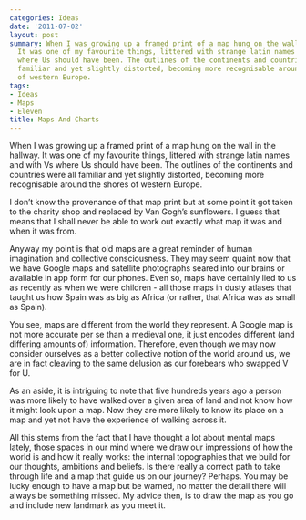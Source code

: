```yaml
---
categories: Ideas
date: '2011-07-02'
layout: post
summary: When I was growing up a framed print of a map hung on the wall in the hallway.
  It was one of my favourite things, littered with strange latin names and with Vs
  where Us should have been. The outlines of the continents and countries were all
  familiar and yet slightly distorted, becoming more recognisable around the shores
  of western Europe.
tags:
- Ideas
- Maps
- Eleven
title: Maps And Charts
---
```


When I was growing up a framed print of a map hung on the wall in the hallway. It was one of my favourite things, littered with strange latin names and with Vs where Us should have been. The outlines of the continents and countries were all familiar and yet slightly distorted, becoming more recognisable around the shores of western Europe.

I don’t know the provenance of that map print but at some point it got taken to the charity shop and replaced by Van Gogh’s sunflowers. I guess that means that I shall never be able to work out exactly what map it was and when it was from. 

Anyway my point is that old maps are a great reminder of human imagination and collective consciousness. They may seem quaint now that we have Google maps and satellite photographs seared into our brains or available in app form for our phones. Even so, maps have certainly lied to us as recently as when we were children - all those maps in dusty atlases that taught us how Spain was as big as Africa (or rather, that Africa was as small as Spain).

You see, maps are different from the world they represent. A Google map is not more accurate per se than a medieval one, it just encodes different (and differing amounts of) information. Therefore, even though we may now consider ourselves as a better collective notion of the world around us, we are in fact cleaving to the same delusion as our forebears who swapped V for U.

As an aside, it is intriguing to note that five hundreds years ago a person was more likely to have walked over a given area of land and not know how it might look upon a map. Now they are more likely to know its place on a map and yet not have the experience of walking across it.

All this stems from the fact that I have thought a lot about mental maps lately, those spaces in our mind where we draw our impressions of how the world is and how it really works: the internal topographies that we build for our thoughts, ambitions and beliefs. Is there really a correct path to take through life and a map that guide us on our journey? Perhaps. You may be lucky enough to have a map but be warned, no matter the detail there will always be something missed. My advice then, is to draw the map as you go and include new landmark as you meet it.